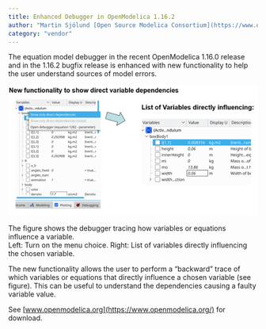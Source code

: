 ```yaml
---
title: Enhanced Debugger in OpenModelica 1.16.2
author: "Martin Sjölund [Open Source Modelica Consortium](https://www.openmodelica.org/)"
category: "vendor"
---
```


The equation model debugger in the recent OpenModelica 1.16.0 release and in the 1.16.2 bugfix release is enhanced with new functionality to help the user understand sources of model errors.

![](debugger.png)

The figure shows the debugger tracing how variables or equations influence a variable.\
Left: Turn on the menu choice. Right: List of variables directly influencing the chosen variable.

The new functionality allows the user to perform a “backward” trace of which variables or equations that directly influence a chosen variable (see figure). This can be useful to understand the dependencies causing a faulty variable value.

See [www.openmodelica.org](https://www.openmodelica.org/) for download.
